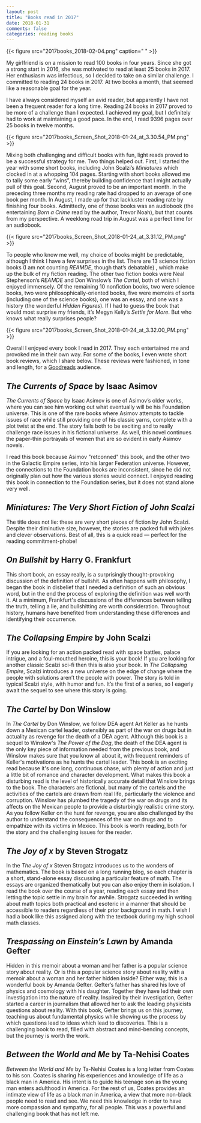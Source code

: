 ```yaml
---
layout: post
title: "Books read in 2017"
date: 2018-01-31
comments: false
categories: reading books
---
```


{{< figure src="2017books_2018-02-04.png" caption=" " >}}

My girlfriend is on a mission to read 100 books in four years. Since she got a strong start in 2016, she was motivated to read at least 25 books in 2017. Her enthusiasm was infectious, so I decided to take on a similar challenge. I committed to reading 24 books in 2017. At two books a month, that seemed like a reasonable goal for the year. 

I have always considered myself an avid reader, but apparently I have not been  a frequent reader for a long time. Reading 24 books in 2017 proved to be more of a challenge than I expected. I achieved my goal, but I definitely had to work at maintaining  a good pace.  In the end, I read 9396 pages over 25 books in twelve months. 

{{< figure src="2017books_Screen_Shot_2018-01-24_at_3.30.54_PM.png" >}}

Mixing both challenging and difficult books with fun, light reads proved to be a successful strategy for me. Two things helped out. First, I started the year with some short books, including John Scalzi’s *Miniatures* which clocked in at a whopping 104 pages. Starting with short books allowed me to tally some early “wins”, thereby building confidence that I might actually pull of this goal. Second, August proved to be an important month. In the preceding three months my reading rate had dropped to an average of one book per month. In August, I made up for that lackluster reading rate by finishing four books. Admittedly, one of those books was an audiobook (the entertaining *Born a Crime* read by the author, Trevor Noah), but that counts from my perspective. A weeklong road trip in August was a perfect time for an audiobook.

{{< figure src="2017books_Screen_Shot_2018-01-24_at_3.31.12_PM.png" >}}

To people who know me well, my choice of books might be predictable, although I think I have a few surprises in the list. There are 13 science fiction books (I am not counting *REAMDE*, though that’s debatable) , which make up the bulk of my fiction reading. The other two fiction books were Neal Stephenson’s *REAMDE* and Don Winslow’s *The Cartel*, both of which I enjoyed immensely. Of the remaining 10 nonfiction books, two were science books, two were philosophically-oriented books, five were memoirs of sorts (including one of the science books), one was an essay, and one was a history (the wonderful *Hidden Figures*).  If I had to guess the book that would most surprise my friends, it’s Megyn Kelly’s *Settle for More*. But who knows what really surprises people?

{{< figure src="2017books_Screen_Shot_2018-01-24_at_3.32.00_PM.png" >}}

Overall I enjoyed every book I read in 2017. They each entertained me and provoked me in their own way. For some of the books, I even wrote short book reviews, which I share below. These reviews were fashioned, in tone and length, for a [Goodreads](http://www.goodreads.com) audience. 


## *The Currents of Space* by Isaac Asimov
*The Currents of Space* by Isaac Asimov is one of Asimov’s older works, where you can see him working out what eventually will be his Foundation universe. This is one of the rare books where Asimov attempts to tackle issues of race while still providing one of his classic yarns, complete with a plot twist at the end. The story fails both to be exciting and to really challenge race issues in his fictional universe. As well, this novel continues the paper-thin portrayals of women that are so evident in early Asimov novels. 

I read this book because Asimov "retconned" this book, and the other two in the Galactic Empire series,  into his larger Federation universe. However, the connections to the Foundation books are inconsistent, since he did not originally plan out how the various stories would connect. I enjoyed reading this book in connection to the Foundation series, but it does not stand alone very well.

## *Miniatures: The Very Short Fiction of John Scalzi* 
The title does not lie: these are very short pieces of fiction by John Scalzi. Despite their diminutive size, however, the stories are packed full with jokes and clever observations. Best of all, this is a quick read — perfect for the reading commitment-phobe!

## *On Bullshit* by Harry G. Frankfurt
This short book, an essay really, is a surprisingly thought-provoking discussion of the definition of bullshit. As often happens with philosophy, I began the book in disbelief that I needed a definition of such an obvious word, but in the end the process of exploring the definition was well worth it. At a minimum, Frankfurt's discussions of the differences between telling the truth, telling a lie, and bullshitting are worth consideration. Throughout history, humans have benefited from understanding these differences and identifying their occurrence.

## *The Collapsing Empire* by John Scalzi
If you are looking for an action packed read with space battles, palace intrigue, and a foul-mouthed heroine, this is your book! If you are looking for another classic Scalzi sci-fi then this is also your book. In *The Collapsing Empire*, Scalzi introduces a new universe on the edge of change where the people with solutions aren’t the people with power. The story is told in typical Scalzi style, with humor and fun. It’s the first of a series, so I eagerly await the sequel to see where this story is going.

## *The Cartel* by Don Winslow 
In *The Cartel* by Don Winslow, we follow DEA agent Art Keller as he hunts down a Mexican cartel leader, ostensibly as part of the war on drugs but in actuality as revenge for the death of a DEA agent. Although this book is a sequel to Winslow's *The Power of the Dog*, the death of the DEA agent is the only key piece of information needed from the previous book, and Winslow makes sure that you know all about it, with frequent reminders of Keller's motivations as he hunts the cartel leader. This book is an exciting read because it's one long, continuous chase, with plenty of action and just a little bit of romance and character development. What makes this book a disturbing read is the level of historically accurate detail that Winslow brings to the book. The characters are fictional, but many of the cartels and the activities of the cartels are drawn from real life, particularly the violence and corruption. Winslow has plumbed the tragedy of the war on drugs and its affects on the Mexican people to provide a disturbingly realistic crime story. As you follow Keller on the hunt for revenge, you are also challenged by the author to understand the consequences of the war on drugs and to empathize with its victims in Mexico. This book is worth reading, both for the story and the challenging issues for the reader.

## *The Joy of x* by Steven Strogatz 
In the *The Joy of x* Steven Strogatz introduces us to the wonders of mathematics. The book is based on a long running blog, so each chapter is a short, stand-alone essay discussing a particular feature of math. The essays are organized thematically but you can also enjoy them in isolation. I read the book over the course of a year, reading each essay and then letting the topic settle in my brain for awhile. Strogatz succeeded in writing about math topics both practical and esoteric in a manner that should be accessible to readers regardless of their prior background in math. I wish I had a book like this assigned along with the textbook during my high school math classes.

## *Trespassing on Einstein’s Lawn* by Amanda Gefter
Hidden in this memoir about a woman and her father is a popular science story about reality. Or is this a popular science story about reality with a memoir about a woman and her father hidden inside? Either way, this is a wonderful book by Amanda Gefter. Gefter’s father has shared his love of physics and cosmology with his daughter. Together they have led their own investigation into the nature of reality. Inspired by their investigation, Gefter started a career in journalism that allowed her to ask the leading physicists questions about reality. With this book, Gefter brings us on this journey, teaching us about fundamental physics while showing us the process by which questions lead to ideas which lead to discoveries. This is a challenging book to read, filled with abstract and mind-bending concepts, but the journey is worth the work.

## *Between the World and Me* by Ta-Nehisi Coates
*Between the World and Me* by Ta-Nehisi Coates is a long letter from Coates to his son. Coates is sharing his experiences and knowledge of life as a black man in America. His intent is to guide his teenage son as the young man enters adulthood in America. For the rest of us, Coates provides an intimate view of life as a black man in America, a view that more non-black people need to read and see. We need this knowledge in order to have more compassion and sympathy, for all people. This was a powerful and challenging book that has not left me. 

